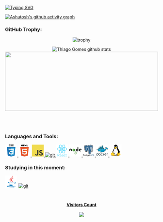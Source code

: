 [![Typing SVG](https://readme-typing-svg.herokuapp.com/?color=fff&size=35&center=true&vCenter=true&width=1000&lines=HELLO,+My+name+is+Thiago+Gomes;I'm+24+years+old;I'm+from+Brazil;I+Graduated+Software+engineering;Be+Welcome!+:%21)](https://git.io/typing-svg)

[![Ashutosh's github activity graph](https://github-readme-activity-graph.vercel.app/graph?username=ThiagoSGomes-Dev&bg_color=0d1117&color=fff&line=fff&point=fff&area=true&hide_border=true)](https://github.com/ashutosh00710/github-readme-activity-graph)

### GitHub Trophy:

<p align="center">
  <a href="https://github-profile-trophy.vercel.app/?username=ThiagoSGomes-Dev&column=4">
    <img src="https://github-profile-trophy.vercel.app/?username=ThiagoSGomes-Dev&column=4" alt="trophy">
  </a>
</p>

<div align="center">  
  <img width="100%" height="195px" src="https://github-readme-stats.vercel.app/api?username=ThiagoSGomes-Dev&show_icons=true&count_private=true&hide_border=true&title_color=fff&icon_color=fff&text_color=c9d1d9&bg_color=0d1117" alt="Thiago Gomes github stats" /> 
  <img width="100%" height="195px" src="https://github-readme-stats.vercel.app/api/top-langs/?username=ThiagoSGomes-Dev&layout=compact&hide_border=true&title_color=fff&text_color=fff&bg_color=0d1117" />
</div>

<br><br>

<h3 align="left">Languages and Tools:</h3>
<p align="left"> <a href="https://www.w3schools.com/css/" target="_blank" rel="noreferrer"> <img src="https://raw.githubusercontent.com/devicons/devicon/master/icons/css3/css3-original-wordmark.svg" alt="css3" width="40" height="40"/> </a>  <a href="https://www.w3.org/html/" target="_blank" rel="noreferrer"> <img src="https://raw.githubusercontent.com/devicons/devicon/master/icons/html5/html5-original-wordmark.svg" alt="html5" width="40" height="40"/> </a>  <a href="https://developer.mozilla.org/en-US/docs/Web/JavaScript" target="_blank" rel="noreferrer"> <img src="https://raw.githubusercontent.com/devicons/devicon/master/icons/javascript/javascript-original.svg" alt="javascript" width="40" height="40"/> </a>  <a href="https://git-scm.com/" target="_blank" rel="noreferrer"> <img src="https://www.vectorlogo.zone/logos/git-scm/git-scm-icon.svg" alt="git" width="40" height="40"/> <a href="https://reactjs.org/" target="_blank" rel="noreferrer"> <img src="https://raw.githubusercontent.com/devicons/devicon/master/icons/react/react-original-wordmark.svg" alt="react" width="40" height="40"/> </a> <a href="https://nodejs.org" target="_blank" rel="noreferrer"> <img src="https://raw.githubusercontent.com/devicons/devicon/master/icons/nodejs/nodejs-original-wordmark.svg" alt="nodejs" width="40" height="40"/> </a> <a href="https://www.postgresql.org" target="_blank" rel="noreferrer"> <img src="https://raw.githubusercontent.com/devicons/devicon/master/icons/postgresql/postgresql-original-wordmark.svg" alt="postgresql" width="40" height="40"/> </a> <a href="https://www.docker.com/" target="_blank" rel="noreferrer"> <img src="https://raw.githubusercontent.com/devicons/devicon/master/icons/docker/docker-original-wordmark.svg" alt="docker" width="40" height="40"/> </a> <a href="https://www.linux.org/" target="_blank" rel="noreferrer"> <img src="https://raw.githubusercontent.com/devicons/devicon/master/icons/linux/linux-original.svg" alt="linux" width="40" height="40"/> </a>  </p>

### Studying in this moment:

<a href="https://www.java.com" target="_blank" rel="noreferrer"> <img src="https://raw.githubusercontent.com/devicons/devicon/master/icons/java/java-original.svg" alt="java" width="40" height="40"/></a> <a href="https://git-scm.com/" target="_blank" rel="noreferrer"> <img src="https://www.vectorlogo.zone/logos/git-scm/git-scm-icon.svg" alt="git" width="40" height="40"/> 

<div align="center">
<br><p align="centre"><b>Visitors Count</b></p>  
<p align="center"><img align="center" src="https://profile-counter.glitch.me/{carolbarbosa101}/count.svg" /></p> 
<br>
</div>
